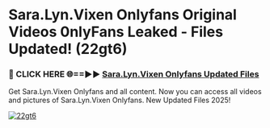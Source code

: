 # Sara.Lyn.Vixen Onlyfans Original Videos 0nlyFans Leaked - Files Updated! (22gt6)

<h3>🔴 CLICK HERE 🌐==►► <a href="https://tinyurl.com/2m67pmp6" rel="nofollow">Sara.Lyn.Vixen Onlyfans Updated Files</a></h3>

Get Sara.Lyn.Vixen Onlyfans and all content. Now you can access all videos and pictures of Sara.Lyn.Vixen Onlyfans. New Updated Files 2025!

[![22gt6](https://i.imgur.com/H4QAA4z.gif)](https://tinyurl.com/2m67pmp6)